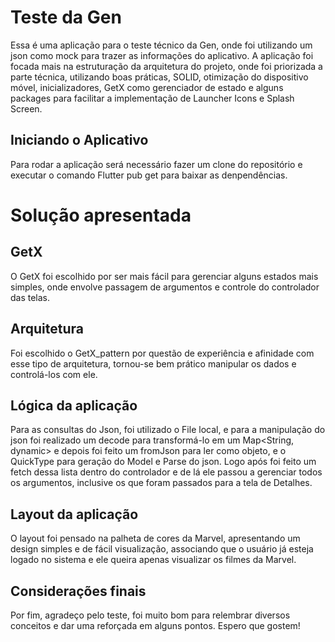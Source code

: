 # Teste da Gen

Essa é uma aplicação para o teste técnico da Gen, onde foi utilizando um json como mock para trazer as informações do aplicativo. A aplicação foi focada mais na estruturação da arquitetura do projeto, onde foi priorizada a parte técnica, utilizando boas práticas, SOLID, otimização do dispositivo móvel, inicializadores, GetX como gerenciador de estado e alguns packages para facilitar a implementação de Launcher Icons e Splash Screen.

## Iniciando o Aplicativo

Para rodar a aplicação será necessário fazer um clone do repositório e executar o comando Flutter pub get para baixar as denpendências.

# Solução apresentada
## GetX
O GetX foi escolhido por ser mais fácil para gerenciar alguns estados mais simples, onde envolve passagem de argumentos e controle do controlador das telas.

## Arquitetura
Foi escolhido o GetX_pattern por questão de experiência e afinidade com esse tipo de arquitetura, tornou-se bem prático manipular os dados e controlá-los com ele.

## Lógica da aplicação
Para as consultas do Json, foi utilizado o File local, e para a manipulação do json foi realizado um decode para transformá-lo em um Map<String, dynamic> e depois foi feito um fromJson para ler como objeto, e o QuickType para geração do Model e Parse do json. Logo após foi feito um fetch dessa lista dentro do controlador e de lá ele passou a gerenciar todos os argumentos, inclusive os que foram passados para a tela de Detalhes.

## Layout da aplicação
O layout foi pensado na palheta de cores da Marvel, apresentando um design simples e de fácil visualização, associando que o usuário já esteja logado no sistema e ele queira apenas visualizar os filmes da Marvel.

## Considerações finais
Por fim, agradeço pelo teste, foi muito bom para relembrar diversos conceitos e dar uma reforçada em alguns pontos. Espero que gostem!
